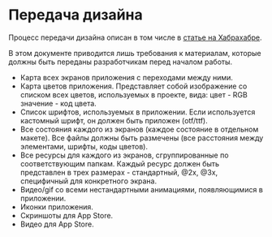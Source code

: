 # Передача дизайна

Процесс передачи дизайна описан в том числе в [статье на Хабрахабре](https://habrahabr.ru/company/rambler-co/blog/256397/). 

В этом документе приводится лишь требования к материалам, которые должны быть переданы разработчикам перед началом работы. 

* Карта всех экранов приложения с переходами между ними.
* Карта цветов приложения. Представляет собой изображение со списком всех цветов, используемых в проекте, вида: цвет - RGB значение - код цвета. 
* Список шрифтов, используемых в приложении. Если используется кастомный шрифт, он должен быть приложен (otf/ttf).
* Все состояния каждого из экранов (каждое состояние в отдельном макете). Все файлы должны быть размечены (все расстояния между элементами, шрифты, коды цветов).
* Все ресурсы для каждого из экранов, сгруппированные по соответствующим папкам. Каждый ресурс должен быть представлен в трех размерах - стандартный, @2x, @3x, специфичный для конкретного экрана. 
* Видео/gif со всеми нестандартными анимациями, появляющимися в приложении.
* Иконки приложения.
* Скриншоты для App Store. 
* Видео для App Store. 

